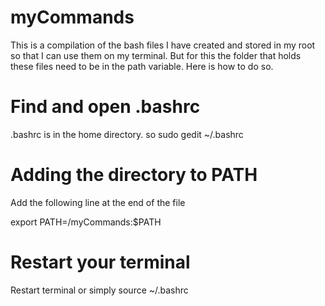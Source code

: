 # myCommands

This is a compilation of the bash files I have created and stored in my root so that I can use them on my terminal.
But for this the folder that holds these files need to be in the path variable. Here is how to do so.

# Find and open .bashrc
.bashrc is in the home directory. so 
	sudo gedit ~/.bashrc

# Adding the directory to PATH
Add the following line at the end of the file

export PATH=/myCommands:$PATH 

# Restart your terminal
Restart terminal or simply 
	source ~/.bashrc

